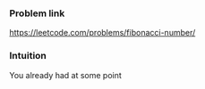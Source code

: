 ### Problem link

https://leetcode.com/problems/fibonacci-number/

### Intuition

You already had at some point